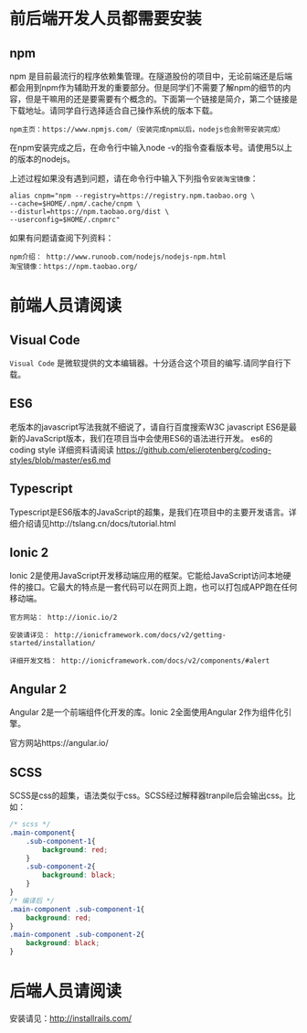 
# 前后端开发人员都需要安装
## npm
 npm 是目前最流行的程序依赖集管理。在隧道股份的项目中，无论前端还是后端都会用到npm作为辅助开发的重要部分。但是同学们不需要了解npm的细节的内容，但是干嘛用的还是要需要有个概念的。下面第一个链接是简介，第二个链接是下载地址。请同学自行选择适合自己操作系统的版本下载。
    
    npm主页：https://www.npmjs.com/（安装完成npm以后，nodejs也会附带安装完成）

在npm安装完成之后，在命令行中输入node -v的指令查看版本号。请使用5以上的版本的nodejs。


上述过程如果没有遇到问题，请在命令行中输入下列指令``安装淘宝镜像``：
```
alias cnpm="npm --registry=https://registry.npm.taobao.org \
--cache=$HOME/.npm/.cache/cnpm \
--disturl=https://npm.taobao.org/dist \
--userconfig=$HOME/.cnpmrc"
```

如果有问题请查阅下列资料：

    npm介绍： http://www.runoob.com/nodejs/nodejs-npm.html
    淘宝镜像：https://npm.taobao.org/

# 前端人员请阅读
## Visual Code
``Visual Code`` 是微软提供的文本编辑器。十分适合这个项目的编写.请同学自行下载。
## ES6
老版本的javascript写法我就不细说了，请自行百度搜索W3C javascript
ES6是最新的JavaScript版本，我们在项目当中会使用ES6的语法进行开发。
es6的coding style 详细资料请阅读 https://github.com/elierotenberg/coding-styles/blob/master/es6.md


## Typescript
Typescript是ES6版本的JavaScript的超集，是我们在项目中的主要开发语言。详细介绍请见http://tslang.cn/docs/tutorial.html

## Ionic 2
Ionic 2是使用JavaScript开发移动端应用的框架。它能给JavaScript访问本地硬件的接口。它最大的特点是一套代码可以在网页上跑，也可以打包成APP跑在任何移动端。
    
    官方网站： http://ionic.io/2
    
    安装请详见： http://ionicframework.com/docs/v2/getting-started/installation/
    
    详细开发文档： http://ionicframework.com/docs/v2/components/#alert

## Angular 2
Angular 2是一个前端组件化开发的库。Ionic 2全面使用Angular 2作为组件化引擎。

官方网站https://angular.io/

## SCSS
SCSS是css的超集，语法类似于css。SCSS经过解释器tranpile后会输出css。比如：
```css
/* scss */
.main-component{
    .sub-component-1{
        background: red;
    }
    .sub-component-2{
        background: black;
    }
}
/* 编译后 */
.main-component .sub-component-1{
    background: red;
}
.main-component .sub-component-2{
    background: black;
}
```

# 后端人员请阅读
安装请见：http://installrails.com/

